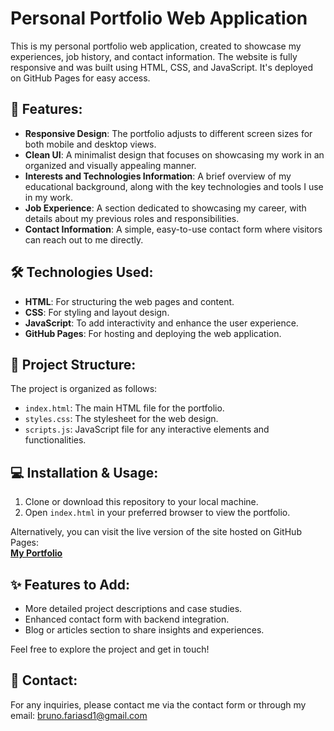 # Personal Portfolio Web Application

This is my personal portfolio web application, created to showcase my experiences, job history, and contact information. The website is fully responsive and was built using HTML, CSS, and JavaScript. It's deployed on GitHub Pages for easy access.

## 🚀 Features:
- **Responsive Design**: The portfolio adjusts to different screen sizes for both mobile and desktop views.
- **Clean UI**: A minimalist design that focuses on showcasing my work in an organized and visually appealing manner.
- **Interests and Technologies Information**: A brief overview of my educational background, along with the key technologies and tools I use in my work.
- **Job Experience**: A section dedicated to showcasing my career, with details about my previous roles and responsibilities.
- **Contact Information**: A simple, easy-to-use contact form where visitors can reach out to me directly.

## 🛠️ Technologies Used:
- **HTML**: For structuring the web pages and content.
- **CSS**: For styling and layout design.
- **JavaScript**: To add interactivity and enhance the user experience.
- **GitHub Pages**: For hosting and deploying the web application.

## 📂 Project Structure:
The project is organized as follows:
- `index.html`: The main HTML file for the portfolio.
- `styles.css`: The stylesheet for the web design.
- `scripts.js`: JavaScript file for any interactive elements and functionalities.
  
## 💻 Installation & Usage:
1. Clone or download this repository to your local machine.
2. Open `index.html` in your preferred browser to view the portfolio.

Alternatively, you can visit the live version of the site hosted on GitHub Pages:  
[**My Portfolio**](https://brunofariasd.github.io/Portfolio-/)

## ✨ Features to Add:
- More detailed project descriptions and case studies.
- Enhanced contact form with backend integration.
- Blog or articles section to share insights and experiences.

Feel free to explore the project and get in touch!

## 📧 Contact:
For any inquiries, please contact me via the contact form or through my email: bruno.fariasd1@gmail.com
